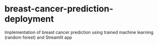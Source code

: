 # breast-cancer-prediction-deployment
Implementation of breast cancer prediction using trained machine learning (random forest) and Streamlit app
